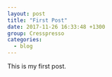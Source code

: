 ```yaml
---
layout: post
title: "First Post"
date: 2017-11-26 16:33:48 +1300
group: Cresspresso
categories:
  - blog
---
```

This is my first post.